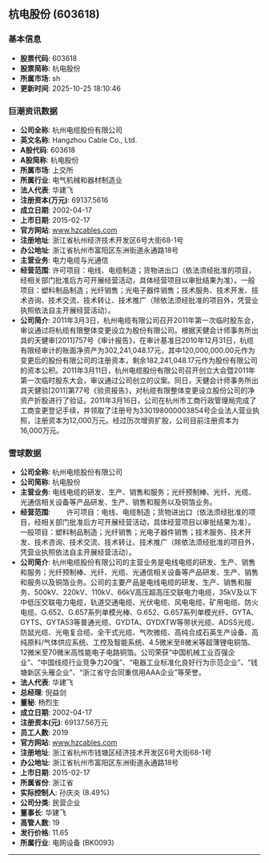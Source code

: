 ## 杭电股份 (603618)

### 基本信息

- **股票代码**: 603618
- **股票简称**: 杭电股份
- **所属市场**: sh
- **更新时间**: 2025-10-25 18:10:46

### 巨潮资讯数据

- **公司全称**: 杭州电缆股份有限公司
- **英文名称**: Hangzhou Cable Co., Ltd.
- **A股代码**: 603618
- **A股简称**: 杭电股份
- **所属市场**: 上交所
- **所属行业**: 电气机械和器材制造业
- **法人代表**: 华建飞
- **注册资本(万元)**: 69137.5616
- **成立日期**: 2002-04-17
- **上市日期**: 2015-02-17
- **官方网站**: www.hzcables.com
- **注册地址**: 浙江省杭州经济技术开发区6号大街68-1号
- **办公地址**: 浙江省杭州市富阳区东洲街道永通路18号
- **主营业务**: 电力电缆与光通信
- **经营范围**: 许可项目：电线、电缆制造；货物进出口（依法须经批准的项目，经相关部门批准后方可开展经营活动，具体经营项目以审批结果为准）。一般项目：塑料制品制造；光纤销售；光电子器件销售；技术服务、技术开发、技术咨询、技术交流、技术转让、技术推广（除依法须经批准的项目外，凭营业执照依法自主开展经营活动）。
- **公司简介**: 2011年3月3日，杭州电缆有限公司召开2011年第一次临时股东会，审议通过将杭缆有限整体变更设立为股份有限公司。根据天健会计师事务所出具的天健审[2011]757号《审计报告》，在审计基准日2010年12月31日，杭缆有限经审计的账面净资产为302,241,048.17元，其中120,000,000.00元作为变更后的股份有限公司的注册资本，剩余182,241,048.17元作为股份有限公司的资本公积。2011年3月11日，杭州电缆股份有限公司召开创立大会暨2011年第一次临时股东大会，审议通过公司创立的议案。同日，天健会计师事务所出具天健验[2011]第77号《验资报告》，对杭缆有限整体变更设立股份公司的净资产折股进行了验证。2011年3月16日，公司在杭州市工商行政管理局完成了工商变更登记手续，并领取了注册号为330198000003854号企业法人营业执照，注册资本为12,000万元。经过历次增资扩股，公司目前注册资本为16,000万元。

### 雪球数据

- **公司全称**: 杭州电缆股份有限公司
- **公司简称**: 杭电股份
- **主营业务**: 电线电缆的研发、生产、销售和服务；光纤预制棒、光纤、光缆、光通信相关设备等产品研发、生产、销售和服务以及铜箔业务。
- **经营范围**: 　　许可项目：电线、电缆制造；货物进出口（依法须经批准的项目，经相关部门批准后方可开展经营活动，具体经营项目以审批结果为准）。一般项目：塑料制品制造；光纤销售；光电子器件销售；技术服务、技术开发、技术咨询、技术交流、技术转让、技术推广（除依法须经批准的项目外，凭营业执照依法自主开展经营活动）。
- **公司简介**: 杭州电缆股份有限公司的主营业务是电线电缆的研发、生产、销售和服务；光纤预制棒、光纤、光缆、光通信相关设备等产品研发、生产、销售和服务以及铜箔业务。公司的主要产品是电线电缆的研发、生产、销售和服务、500kV、220kV、110kV、66kV高压超高压交联电力电缆，35kV及以下中低压交联电力电缆，轨道交通电缆、光伏电缆、风电电缆、矿用电缆、防火电缆、G.652、G.657系列单模光棒、G.652、G.657系列单模光纤、GYTA、GYTS、GYTA53等普通光缆、GYDTA、GYDXTW等带状光缆、ADSS光缆、防鼠光缆、光电复合缆、全干式光缆、气吹微缆、高纯合成石英生产设备、高纯原料/气体供应系统、工控及智能系统、4.5微米至8微米等超薄锂电铜箔、12微米至70微米高性能电子电路铜箔。公司荣获“中国机械工业百强企业”、“中国线缆行业竞争力20强”、“电器工业标准化良好行为示范企业”、“钱塘新区头雁企业”、“浙江省守合同重信用AAA企业”等荣誉。
- **法人代表**: 华建飞
- **总经理**: 倪益剑
- **董秘**: 杨烈生
- **成立日期**: 2002-04-17
- **注册资本(元)**: 69137.56万元
- **员工人数**: 2019
- **官方网站**: www.hzcables.com
- **注册地址**: 浙江省杭州市钱塘区经济技术开发区6号大街68-1号
- **办公地址**: 浙江省杭州市富阳区东洲街道永通路18号
- **上市日期**: 2015-02-17
- **所属省份**: 浙江省
- **实际控制人**: 孙庆炎 (8.49%)
- **公司分类**: 民营企业
- **董事长**: 华建飞
- **高管人数**: 19
- **发行价格**: 11.65
- **所属行业**: 电网设备 (BK0093)

---